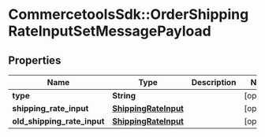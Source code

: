 # CommercetoolsSdk::OrderShippingRateInputSetMessagePayload

## Properties
Name | Type | Description | Notes
------------ | ------------- | ------------- | -------------
**type** | **String** |  | [optional] 
**shipping_rate_input** | [**ShippingRateInput**](ShippingRateInput.md) |  | [optional] 
**old_shipping_rate_input** | [**ShippingRateInput**](ShippingRateInput.md) |  | [optional] 


